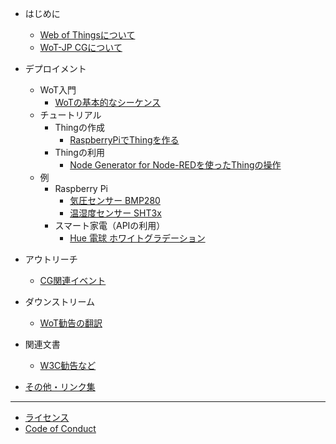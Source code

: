 - はじめに
  - [Web of Thingsについて](about.md)
  - [WoT-JP CGについて](aboutcg.md)

- デプロイメント
  - WoT入門
    - [WoTの基本的なシーケンス](basicsequence.md)
  - チュートリアル
    - Thingの作成
      - [RaspberryPiでThingを作る](raspithing.md)
    - Thingの利用
      - [Node Generator for Node-REDを使ったThingの操作](nodegen-tutorial.md)
  - 例
    - Raspberry Pi
      - [気圧センサー BMP280](examples/bmp280/)
      - [温湿度センサー SHT3x](examples/sht3x/)
    - スマート家電（APIの利用）
      - [Hue 電球 ホワイトグラデーション](examples/hue-white-light/)

- アウトリーチ
  - [CG関連イベント](event.md)

- ダウンストリーム
  - [WoT勧告の翻訳](translation.md)

- 関連文書
  - [W3C勧告など](recs.md)

- [その他・リンク集](misc.md)

---

- [ライセンス](LICENSE.md)
- [Code of Conduct](CODE_OF_CONDUCT.md)
